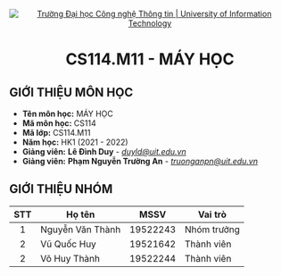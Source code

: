 <!-- Banner -->
<p align="center">
  <a href="https://www.uit.edu.vn/" title="Trường Đại học Công nghệ Thông tin" style="border: none;">
    <img src="https://i.imgur.com/WmMnSRt.png" alt="Trường Đại học Công nghệ Thông tin | University of Information Technology">
  </a>
</p>
<!-- Title -->
<h1 align="center"><b>CS114.M11 - MÁY HỌC</b></h1>

## GIỚI THIỆU MÔN HỌC
* **Tên môn học:** MÁY HỌC
* **Mã môn học:** CS114
* **Mã lớp:** CS114.M11
* **Năm học:** HK1 (2021 - 2022)
* **Giảng viên:** **Lê Đình Duy** - *duyld@uit.edu.vn*
* **Giảng viên:** **Phạm Nguyễn Trường An** - *truonganpn@uit.edu.vn*

## GIỚI THIỆU NHÓM

| STT | Họ tên | MSSV | Vai trò | 
| :---: | --- | --- | --- | 
| 1 | Nguyễn Văn Thành | 19522243 | Nhóm trưởng | 
| 2 | Vũ Quốc Huy | 19521642 | Thành viên |
| 2 | Võ Huy Thành | 19522244 | Thành viên |
